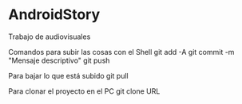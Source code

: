 # AndroidStory
Trabajo de audiovisuales

Comandos para subir las cosas con el Shell
git add -A
git commit -m "Mensaje descriptivo"
git push

Para bajar lo que está subido
git pull

Para clonar el proyecto en el PC
git clone URL
